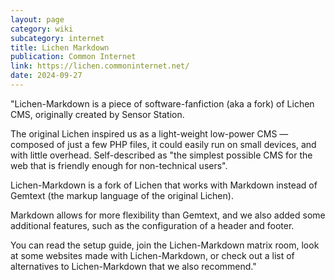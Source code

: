 ```yaml
---
layout: page
category: wiki
subcategory: internet
title: Lichen Markdown
publication: Common Internet
link: https://lichen.commoninternet.net/
date: 2024-09-27
---
```


"Lichen-Markdown is a piece of software-fanfiction (aka a fork) of Lichen CMS, originally created by Sensor Station.

The original Lichen inspired us as a light-weight low-power CMS — composed of just a few PHP files, it could easily run on small devices, and with little overhead. Self-described as "the simplest possible CMS for the web that is friendly enough for non-technical users".

Lichen-Markdown is a fork of Lichen that works with Markdown instead of Gemtext (the markup language of the original Lichen).

Markdown allows for more flexibility than Gemtext, and we also added some additional features, such as the configuration of a header and footer.

You can read the setup guide, join the Lichen-Markdown matrix room, look at some websites made with Lichen-Markdown, or check out a list of alternatives to Lichen-Markdown that we also recommend."

